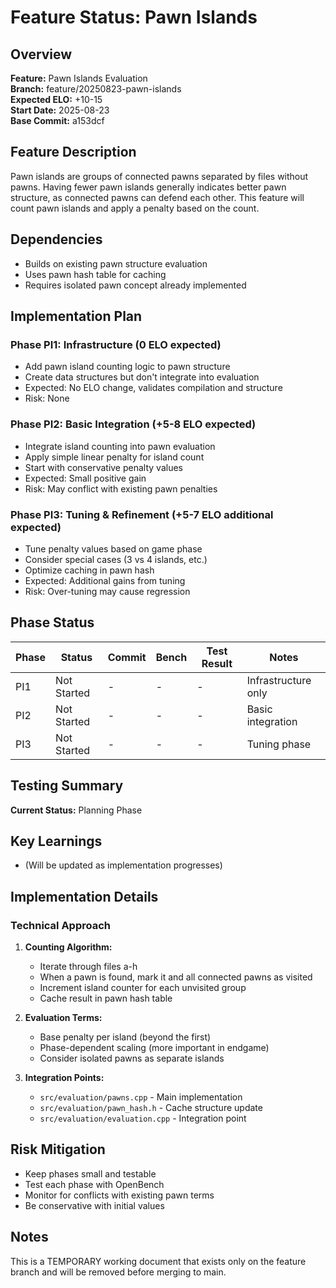 # Feature Status: Pawn Islands

## Overview
**Feature:** Pawn Islands Evaluation  
**Branch:** feature/20250823-pawn-islands  
**Expected ELO:** +10-15  
**Start Date:** 2025-08-23  
**Base Commit:** a153dcf  

## Feature Description
Pawn islands are groups of connected pawns separated by files without pawns. Having fewer pawn islands generally indicates better pawn structure, as connected pawns can defend each other. This feature will count pawn islands and apply a penalty based on the count.

## Dependencies
- Builds on existing pawn structure evaluation
- Uses pawn hash table for caching
- Requires isolated pawn concept already implemented

## Implementation Plan

### Phase PI1: Infrastructure (0 ELO expected)
- Add pawn island counting logic to pawn structure
- Create data structures but don't integrate into evaluation
- Expected: No ELO change, validates compilation and structure
- Risk: None

### Phase PI2: Basic Integration (+5-8 ELO expected)
- Integrate island counting into pawn evaluation
- Apply simple linear penalty for island count
- Start with conservative penalty values
- Expected: Small positive gain
- Risk: May conflict with existing pawn penalties

### Phase PI3: Tuning & Refinement (+5-7 ELO additional expected)
- Tune penalty values based on game phase
- Consider special cases (3 vs 4 islands, etc.)
- Optimize caching in pawn hash
- Expected: Additional gains from tuning
- Risk: Over-tuning may cause regression

## Phase Status

| Phase | Status | Commit | Bench | Test Result | Notes |
|-------|--------|--------|-------|-------------|-------|
| PI1   | Not Started | - | - | - | Infrastructure only |
| PI2   | Not Started | - | - | - | Basic integration |
| PI3   | Not Started | - | - | - | Tuning phase |

## Testing Summary

**Current Status:** Planning Phase

## Key Learnings
- (Will be updated as implementation progresses)

## Implementation Details

### Technical Approach
1. **Counting Algorithm:**
   - Iterate through files a-h
   - When a pawn is found, mark it and all connected pawns as visited
   - Increment island counter for each unvisited group
   - Cache result in pawn hash table

2. **Evaluation Terms:**
   - Base penalty per island (beyond the first)
   - Phase-dependent scaling (more important in endgame)
   - Consider isolated pawns as separate islands

3. **Integration Points:**
   - `src/evaluation/pawns.cpp` - Main implementation
   - `src/evaluation/pawn_hash.h` - Cache structure update
   - `src/evaluation/evaluation.cpp` - Integration point

## Risk Mitigation
- Keep phases small and testable
- Test each phase with OpenBench
- Monitor for conflicts with existing pawn terms
- Be conservative with initial values

## Notes
This is a TEMPORARY working document that exists only on the feature branch and will be removed before merging to main.